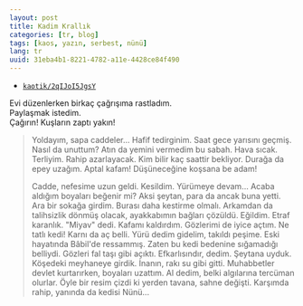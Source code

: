 ```yaml
---
layout: post
title: Kadim Krallık
categories: [tr, blog]
tags: [kaos, yazın, serbest, nünü]
lang: tr
uuid: 31eba4b1-8221-4782-a11e-4428ce84f490
---
```


* [`kaotik/2qIJoI5JgsY`](https://groups.google.com/forum/?fromgroups=#!topic/kaotik/2qIJoI5JgsY)

Evi düzenlerken birkaç çağrışıma rastladım.  
Paylaşmak istedim.  
Çağırın! Kuşların zaptı yakın!

> Yoldayım, sapa caddeler... Hafif tedirginim. Saat gece yarısını geçmiş.
> Nasıl da unuttum? Atın da yemini vermedim bu sabah. Hava sıcak.
> Terliyim. Rahip azarlayacak. Kim bilir kaç saattir bekliyor. Durağa da
> epey uzağım. Aptal kafam! Düşüneceğine koşsana be adam!
> 
> Cadde, nefesime uzun geldi. Kesildim. Yürümeye devam... Acaba aldığım
> boyaları beğenir mi? Aksi şeytan, para da ancak buna yetti. Ara bir
> sokağa girdim. Burası daha kestirme olmalı. Arkamdan da talihsizlik
> dönmüş olacak, ayakkabımın bağları çözüldü. Eğildim. Etraf karanlık.
> "Miyav" dedi. Kafamı kaldırdım. Gözlerimi de iyice açtım. Ne tatlı kedi!
> Karnı da aç belli. Yürü dedim gidelim, takıldı peşime. Eski hayatında
> Bâbil'de ressammış. Zaten bu kedi bedenine sığamadığı belliydi. Gözleri
> fal taşı gibi açıktı. Efkarlısındır, dedim. Şeytana uyduk. Köşedeki
> meyhaneye girdik. İnanın, rakı su gibi gitti. Muhabbetler devlet
> kurtarırken, boyaları uzattım. Al dedim, belki algılarına tercüman
> olurlar. Öyle bir resim çizdi ki yerden tavana, sahne değişti. Karşımda
> rahip, yanında da kedisi Nünü...
